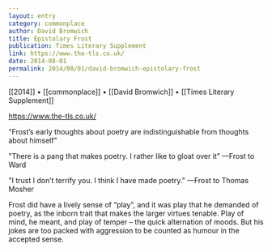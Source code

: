 ```yaml
---
layout: entry
category: commonplace
author: David Bromwich
title: Epistolary Frost
publication: Times Literary Supplement
link: https://www.the-tls.co.uk/
date: 2014-08-01
permalink: 2014/08/01/david-bromwich-epistolary-frost
---
```


[[2014]] • [[commonplace]] • [[David Bromwich]] • [[Times Literary Supplement]]

https://www.the-tls.co.uk/

"Frost’s early thoughts about poetry are indistinguishable from thoughts about himself" 

"There is a pang that makes poetry. I rather like to gloat over it” —Frost to Ward

"I trust I don’t terrify you. I think I have made poetry." —Frost to Thomas Mosher

Frost did have a lively sense of “play”, and it was play that he demanded of poetry, as the inborn trait that makes the larger virtues tenable. Play of mind, he meant, and play of temper – the quick alternation of moods. But his jokes are too packed with aggression to be counted as humour in the accepted sense.